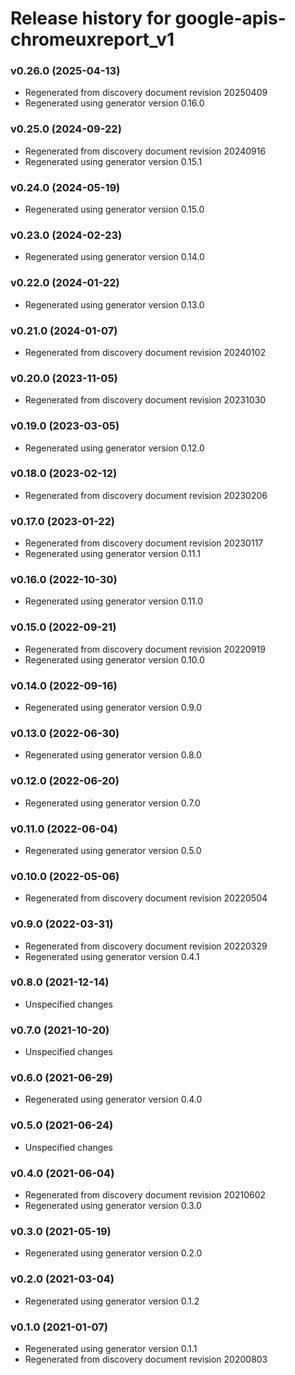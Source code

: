 # Release history for google-apis-chromeuxreport_v1

### v0.26.0 (2025-04-13)

* Regenerated from discovery document revision 20250409
* Regenerated using generator version 0.16.0

### v0.25.0 (2024-09-22)

* Regenerated from discovery document revision 20240916
* Regenerated using generator version 0.15.1

### v0.24.0 (2024-05-19)

* Regenerated using generator version 0.15.0

### v0.23.0 (2024-02-23)

* Regenerated using generator version 0.14.0

### v0.22.0 (2024-01-22)

* Regenerated using generator version 0.13.0

### v0.21.0 (2024-01-07)

* Regenerated from discovery document revision 20240102

### v0.20.0 (2023-11-05)

* Regenerated from discovery document revision 20231030

### v0.19.0 (2023-03-05)

* Regenerated using generator version 0.12.0

### v0.18.0 (2023-02-12)

* Regenerated from discovery document revision 20230206

### v0.17.0 (2023-01-22)

* Regenerated from discovery document revision 20230117
* Regenerated using generator version 0.11.1

### v0.16.0 (2022-10-30)

* Regenerated using generator version 0.11.0

### v0.15.0 (2022-09-21)

* Regenerated from discovery document revision 20220919
* Regenerated using generator version 0.10.0

### v0.14.0 (2022-09-16)

* Regenerated using generator version 0.9.0

### v0.13.0 (2022-06-30)

* Regenerated using generator version 0.8.0

### v0.12.0 (2022-06-20)

* Regenerated using generator version 0.7.0

### v0.11.0 (2022-06-04)

* Regenerated using generator version 0.5.0

### v0.10.0 (2022-05-06)

* Regenerated from discovery document revision 20220504

### v0.9.0 (2022-03-31)

* Regenerated from discovery document revision 20220329
* Regenerated using generator version 0.4.1

### v0.8.0 (2021-12-14)

* Unspecified changes

### v0.7.0 (2021-10-20)

* Unspecified changes

### v0.6.0 (2021-06-29)

* Regenerated using generator version 0.4.0

### v0.5.0 (2021-06-24)

* Unspecified changes

### v0.4.0 (2021-06-04)

* Regenerated from discovery document revision 20210602
* Regenerated using generator version 0.3.0

### v0.3.0 (2021-05-19)

* Regenerated using generator version 0.2.0

### v0.2.0 (2021-03-04)

* Regenerated using generator version 0.1.2

### v0.1.0 (2021-01-07)

* Regenerated using generator version 0.1.1
* Regenerated from discovery document revision 20200803


